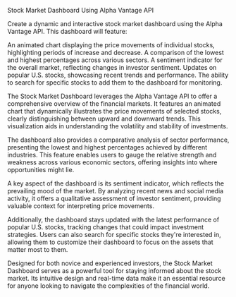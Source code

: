 Stock Market Dashboard Using Alpha Vantage API

Create a dynamic and interactive stock market dashboard using the Alpha Vantage API. This dashboard will feature:

An animated chart displaying the price movements of individual stocks, highlighting periods of increase and decrease.
A comparison of the lowest and highest percentages across various sectors.
A sentiment indicator for the overall market, reflecting changes in investor sentiment.
Updates on popular U.S. stocks, showcasing recent trends and performance.
The ability to search for specific stocks to add them to the dashboard for monitoring.

The Stock Market Dashboard leverages the Alpha Vantage API to offer a comprehensive overview of the financial markets. It features an animated chart that dynamically illustrates the price movements of selected stocks, clearly distinguishing between upward and downward trends. This visualization aids in understanding the volatility and stability of investments.

The dashboard also provides a comparative analysis of sector performance, presenting the lowest and highest percentages achieved by different industries. This feature enables users to gauge the relative strength and weakness across various economic sectors, offering insights into where opportunities might lie.

A key aspect of the dashboard is its sentiment indicator, which reflects the prevailing mood of the market. By analyzing recent news and social media activity, it offers a qualitative assessment of investor sentiment, providing valuable context for interpreting price movements.

Additionally, the dashboard stays updated with the latest performance of popular U.S. stocks, tracking changes that could impact investment strategies. Users can also search for specific stocks they're interested in, allowing them to customize their dashboard to focus on the assets that matter most to them.

Designed for both novice and experienced investors, the Stock Market Dashboard serves as a powerful tool for staying informed about the stock market. Its intuitive design and real-time data make it an essential resource for anyone looking to navigate the complexities of the financial world.

